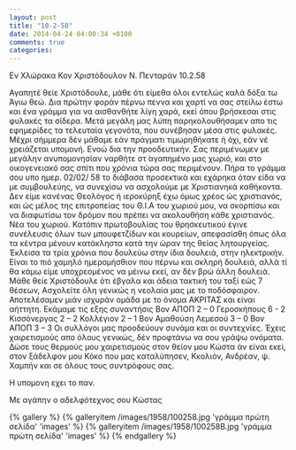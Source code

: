 ```yaml
---
layout: post
title: "10-2-58"
date: 2014-04-24 04:00:34 +0100
comments: true
categories: 
---
```


Εν Χλώρακα Κον Χριστόδουλον Ν. Πενταράν 10.2.58

Αγαπητέ θείε Χριστόδουλε, μάθε ότι είμεθα όλοι εντελώς καλά δόξα τω Άγιω θεώ. Δια πρώτην φοράν πέρνω πεννα και χαρτί να σας στείλω έστω και ένα γράμμα για να αισθανθήτε λίγη χαρά, εκεί όπου βρήσκεσαι στις φυλακές τα σίδερα. Μετά μεγάλη μας λύπη παρηκολουθήσαμεν απο τις εφημερίδες τα τελευταία γεγονότα, που συνέβησαν μέσα στις φυλακές. Μέχρι σήμμερα δέν μάθαμε εάν πράγματι τιμωρηθήκατε ή όχι, εάν νέ χρειάζεται υπομονή. Ενοώ δια την προοδευτικήν. Σας περιμένωμεν με μεγάλην ανυπομονησίαν ναρθήτε στ ́αγαπημένο μας χωριό, και στο οικογενειακό σας σπίτι που χρόνια τώρα σας περιμένουν. Πήρα το γράμμα σου υπο ημερ. 02/02/ 58 το διάβασα προσεκτικά και εχάρηκα όταν είδα να με συμβουλεύης, να συνεχίσω να ασχολούμε με Χριστιανηκά καθήκοντα. Δεν είμε κανένας Θεολόγος ή ιεροκύρηξ έχω όμως χρέος ώς χριστιανός, και ώς μέλος της επιτροπείας του Θ.Ι.Α του χωριού μου, να σκορπίσω και να διαφωτίσω τον δρόμον που πρέπει να ακολουθήση κάθε χριστιανός.
Νέα του χωριού. Κατόπιν πρωτοβουλίας του θρησκευτικού έγινε συνέλευσις όλων των μπουφετζίδων και κουρείων, απεφασίσθη όπως όλα τα κέντρα μένουν κατάκληστα κατά την ώραν της θείας λητουργείας.
Έκλεισα τα τρία χρόνια που δουλεύω στην ίδια δουλειά, στην ηλεκτρικήν. Είναι το πιό χαμηλό ημερομήσθιον που πέρνω και σκληρή δουλειά, αλλά τί θα κάμω είμε υποχρεομένος να μέινω εκεί, αν δέν βρώ άλλη δουλειά. Μάθε θείε Χριστόδουλε ότι έβγαλα και άδεια τακτική του ταξί εώς 7 θέσεων, Ασχολείτε όλη γενικώς η νεολαία μας με το ποδόσφαιρον. Αποτελέσαμεν μιάν ισχυράν ομάδα με το όνομα ΑΚΡΙΤΑΣ και είναι αήττητη. Εκάμαμε τις εξης συναντήσις Βον ΑΠΟΠ 2 – 0 Γεροσκήπους 6 - 2 Κισσόνεργας 2 – 2 Κολλέγιον 2 – 1 Βον Αμαθούση Λεμεσού 3 – 0 Βον ΑΠΟΠ 3 – 3 Οι συλλόγοι μας προοδεύουν συνάμα και οι συντεχνίες. Έχεις χαιρετισμούς απο όλους γενικώς, δέν προφτάνω να σου γράψω ονόματα. Δώσε τους θερμούς μου χαιρετισμούς στον θείον μου Κώστα άν είναι εκεί, στον ξάδελφον μου Κόκο που μας καταλύπησεν, Κκολιόν, Ανδρέαν, ψ. Χαμπήν και σε όλους τους συντρόφους σας.

Η υπομονη εχει το παν.

Με αγάπην ο αδελφότεχνος σου Κώστας

{% gallery %}
  {% galleryitem /images/1958/100258.jpg 'γράμμα πρώτη σελίδα' 'images' %}
  {% galleryitem /images/1958/100258B.jpg 'γράμμα πρώτη σελίδα' 'images' %}
{% endgallery %}
